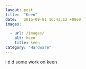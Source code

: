 ```yaml
---
layout: post
title:  "Keen"
date:   2016-09-01 16:41:12 +0800
images:

  - url: /images/
    alt: keen
    title: keen
category: "Hardware"
---
```


i did some work on keen
